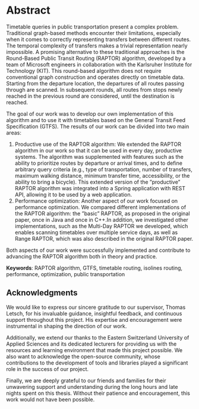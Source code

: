 # Abstract

Timetable queries in public transportation present a complex problem. Traditional graph-based methods encounter their
limitations, especially when it comes to correctly representing transfers between different routes. The temporal
complexity of transfers makes a trivial representation nearly impossible. A promising alternative to these traditional
approaches is the Round-Based Public Transit Routing (RAPTOR) algorithm, developed by a team of Microsoft engineers in
collaboration with the Karlsruher Institute for Technology (KIT). This round-based algorithm does not require
conventional graph construction and operates directly on timetable data. Starting from the departure location, the
departures of all routes passing through are scanned. In subsequent rounds, all routes from stops newly reached in the
previous round are considered, until the destination is reached.

The goal of our work was to develop our own implementation of this algorithm and to use it with timetables based on the
General Transit Feed Specification (GTFS). The results of our work can be divided into two main areas:

1. Productive use of the RAPTOR algorithm: We extended the RAPTOR algorithm in our work so that it can be used in
   every day, productive systems. The algorithm was supplemented with features such as the ability to prioritize routes
   by departure or arrival times, and to define arbitrary query criteria (e.g., type of transportation, number of
   transfers, maximum walking distance, minimum transfer time, accessibility, or the ability to bring a bicycle). This
   extended version of the ”productive” RAPTOR algorithm was integrated into a Spring application with REST API,
   allowing it to be used by a web application.
2. Performance optimization: Another aspect of our work focused on performance optimization. We compared different
   implementations of the RAPTOR algorithm: the ”basic” RAPTOR, as proposed in the original paper, once in Java and once
   in C++.In addition, we investigated other implementations, such as the Multi-Day RAPTOR we developed, which enables
   scanning timetables over multiple service days, as well as Range RAPTOR, which was also described in the original
   RAPTOR paper.

Both aspects of our work were successfully implemented and contribute to advancing the RAPTOR algorithm both in theory
and practice.

**Keywords**: RAPTOR algorithm, GTFS, timetable routing, isolines routing, performance, optimization, public
transportation

## Acknowledgments

We would like to express our sincere gratitude to our supervisor, Thomas Letsch, for his invaluable guidance, insightful
feedback, and continuous support throughout this project. His expertise and encouragement were instrumental in shaping
the direction of our work.

Additionally, we extend our thanks to the Eastern Switzerland University of Applied Sciences and its dedicated lecturers
for providing us with the resources and learning environment that made this project possible. We also want to
acknowledge the open-source community, whose contributions to the development of tools and libraries played a
significant role in the success of our project.

Finally, we are deeply grateful to our friends and families for their unwavering support and understanding during the
long hours and late nights spent on this thesis. Without their patience and encouragement, this work would not have been
possible.
